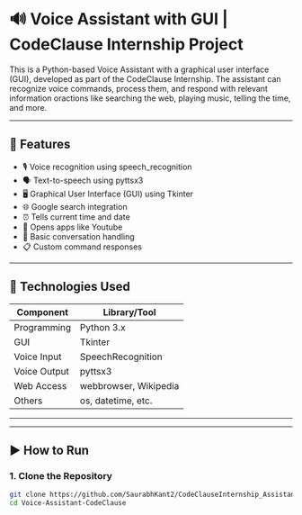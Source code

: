 # 🔊 Voice Assistant with GUI | CodeClause Internship Project

This is a Python-based Voice Assistant with a graphical user interface (GUI), developed as 
part of the CodeClause Internship. The assistant can recognize voice commands, process them,
and respond with relevant information oractions like searching the web, playing music, telling 
the time, and more.

---

## 🧠 Features

- 🎙️ Voice recognition using speech_recognition
- 🗣️ Text-to-speech using pyttsx3
- 🖥️ Graphical User Interface (GUI) using Tkinter
- 🌐 Google search integration
- ⏰ Tells current time and date
- 📁 Opens apps like Youtube
- 🔄 Basic conversation handling
- 📋 Custom command responses

---

## 📌 Technologies Used

| Component       | Library/Tool           |
|----------------|------------------------|
| Programming    | Python 3.x             |
| GUI            | Tkinter                |
| Voice Input    | SpeechRecognition      |
| Voice Output   | pyttsx3                |
| Web Access     | webbrowser, Wikipedia  |
| Others         | os, datetime, etc.     |
---
---
## ▶️ How to Run

### 1. Clone the Repository

```bash
git clone https://github.com/SaurabhKant2/CodeClauseInternship_AssistantwithUI
cd Voice-Assistant-CodeClause
